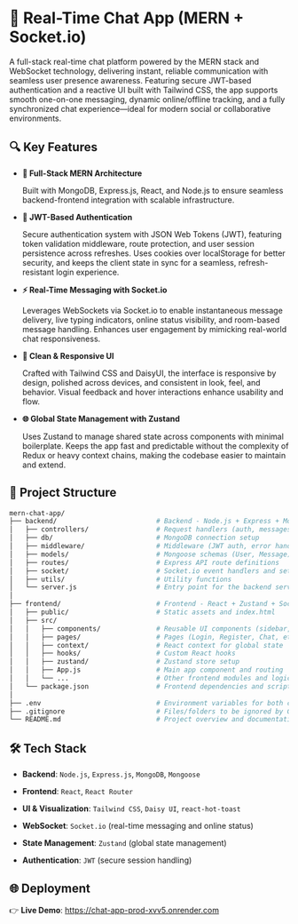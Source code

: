 # 💬 Real-Time Chat App (MERN + Socket.io)
A full-stack real-time chat platform powered by the MERN stack and WebSocket technology, delivering instant, reliable communication with seamless user presence awareness. Featuring secure JWT-based authentication and a reactive UI built with Tailwind CSS, the app supports smooth one-on-one messaging, dynamic online/offline tracking, and a fully synchronized chat experience—ideal for modern social or collaborative environments.

## 🔍 Key Features

- **🧱 Full-Stack MERN Architecture**

  Built with MongoDB, Express.js, React, and Node.js to ensure seamless backend-frontend integration with scalable infrastructure.

- **🔐 JWT-Based Authentication**

  Secure authentication system with JSON Web Tokens (JWT), featuring token validation middleware, route protection, and user session persistence across refreshes. Uses cookies over localStorage for better security, and keeps the client state in sync for a seamless, refresh-resistant login experience.

- **⚡ Real-Time Messaging with Socket.io**
  
  Leverages WebSockets via Socket.io to enable instantaneous message delivery, live typing indicators, online status visibility, and room-based message handling. Enhances user engagement by mimicking real-world chat responsiveness.
  
- **🎨 Clean & Responsive UI**
  
  Crafted with Tailwind CSS and DaisyUI, the interface is responsive by design, polished across devices, and consistent in look, feel, and behavior. Visual feedback and hover interactions enhance usability and flow.
  
- **🌐 Global State Management with Zustand**
  
  Uses Zustand to manage shared state across components with minimal boilerplate. Keeps the app fast and predictable without the complexity of Redux or heavy context chains, making the codebase easier to maintain and extend.

## 📁 Project Structure

```bash
mern-chat-app/
├── backend/                         # Backend - Node.js + Express + MongoDB
│   ├── controllers/                 # Request handlers (auth, messages, etc.)
│   ├── db/                          # MongoDB connection setup
│   ├── middleware/                  # Middleware (JWT auth, error handlers)
│   ├── models/                      # Mongoose schemas (User, Message)
│   ├── routes/                      # Express API route definitions
│   ├── socket/                      # Socket.io event handlers and setup
│   ├── utils/                       # Utility functions
│   └── server.js                    # Entry point for the backend server
│
├── frontend/                        # Frontend - React + Zustand + Socket.io client
│   ├── public/                      # Static assets and index.html
│   ├── src/
│   │   ├── components/              # Reusable UI components (sidebar, message containers, etc.)
│   │   ├── pages/                   # Pages (Login, Register, Chat, etc.)
│   │   ├── context/                 # React context for global state
│   │   ├── hooks/                   # Custom React hooks
│   │   ├── zustand/                 # Zustand store setup
│   │   ├── App.js                   # Main app component and routing
│   │   └── ...                      # Other frontend modules and logic
│   └── package.json                 # Frontend dependencies and scripts
│
├── .env                             # Environment variables for both client/server
├── .gitignore                       # Files/folders to be ignored by Git
└── README.md                        # Project overview and documentation
```

## 🛠 Tech Stack

- **Backend**: `Node.js`, `Express.js`, `MongoDB`, `Mongoose`

- **Frontend**: `React`, `React Router`
- **UI & Visualization**: `Tailwind CSS`, `Daisy UI`, `react-hot-toast`

- **WebSocket**: `Socket.io` (real-time messaging and online status)

- **State Management**: `Zustand` (global state management)

- **Authentication**: `JWT` (secure session handling)

## 🌐 Deployment

👉 **Live Demo**: https://chat-app-prod-xvv5.onrender.com

